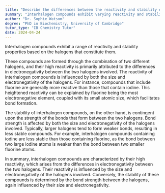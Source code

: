 ```yaml
---
title: "Describe the differences between the reactivity and stability of interhalogen compounds"
summary: "Interhalogen compounds exhibit varying reactivity and stability characteristics, which influence their chemical behavior and potential applications in various fields."
author: "Dr. Sophie Watson"
degree: "PhD in Biochemistry, University of Cambridge"
tutor_type: "IB Chemistry Tutor"
date: 2024-04-24
---
```


Interhalogen compounds exhibit a range of reactivity and stability properties based on the halogens that constitute them.

These compounds are formed through the combination of two different halogens, and their high reactivity is primarily attributed to the differences in electronegativity between the two halogens involved. The reactivity of interhalogen compounds is influenced by both the size and electronegativity of the halogens. For instance, compounds that include fluorine are generally more reactive than those that contain iodine. This heightened reactivity can be explained by fluorine being the most electronegative element, coupled with its small atomic size, which facilitates bond formation.

The stability of interhalogen compounds, on the other hand, is contingent upon the strength of the bonds that form between the two halogens. Bond strength is affected by both the size and electronegativity of the halogens involved. Typically, larger halogens tend to form weaker bonds, resulting in less stable compounds. For example, interhalogen compounds containing iodine are less stable than those containing fluorine, as the bond between two large iodine atoms is weaker than the bond between two smaller fluorine atoms.

In summary, interhalogen compounds are characterized by their high reactivity, which arises from the differences in electronegativity between the two halogens. Their reactivity is influenced by the size and electronegativity of the halogens involved. Conversely, the stability of these compounds is determined by the bond strength between the halogens, again influenced by their size and electronegativity.
    